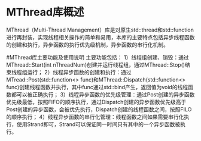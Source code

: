 # MThread库概述
MThread（Multi-Thread Management）库是对原生std::thread和std::function进行再封装，实现线程相关操作的简单和易用，本库的主要特点包括异步线程函数的创建和执行，异步函数的执行优先级机制，异步函数的串行化机制。

#MThread库主要功能及使用说明
主要功能包括： 
1）线程组创建、销毁：通过MThread::Start(int nThreadNum)创建并运行线程组，通过MThread::Stop()结束线程组运行；
2）线程异步函数的创建和执行：通过MTread::Post(std::function<> func)和MThread::Dispatch(std::function<> func)创建线程函数并执行，其中func通过std::bind产生，返回值为void的线程函数都可以被正确执行；
3）线程异步函数的优先级管理：通过Post创建的异步函数优先级最低，按照FIFO的顺序执行，通过Dispatch创建的异步函数优先级高于Post创建的异步函数，会被优先执行，Dispatch创建的线程函数之间，按照FILO的顺序执行；
4）线程异步函数的串行化管理：线程函数之间如果需要串行化执行，使用Strand即可，Strand可以保证同一时间只有其中的一个异步函数被执行。
